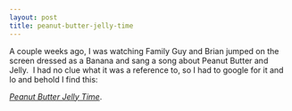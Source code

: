 ```yaml
---
layout: post
title: peanut-butter-jelly-time
---
```

A couple weeks ago, I was watching Family Guy and Brian jumped on the
screen dressed as a Banana and sang a song about Peanut Butter and
Jelly.  I had no clue what it was a reference to, so I had to google for
it and lo and behold I find this:

[*Peanut Butter Jelly
Time*](http://www.ebaumsworld.com/flash/peanutbutter.html).
